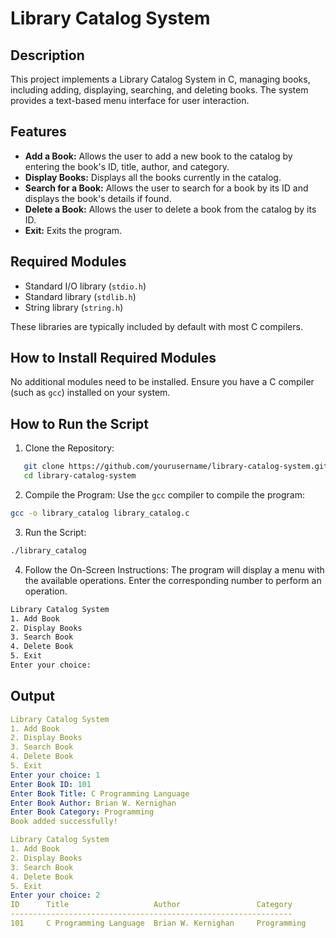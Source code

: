 # Library Catalog System

## Description

This project implements a Library Catalog System in C, managing books, including adding, displaying, searching, and deleting books. The system provides a text-based menu interface for user interaction.

## Features

- **Add a Book:** Allows the user to add a new book to the catalog by entering the book's ID, title, author, and category.
- **Display Books:** Displays all the books currently in the catalog.
- **Search for a Book:** Allows the user to search for a book by its ID and displays the book's details if found.
- **Delete a Book:** Allows the user to delete a book from the catalog by its ID.
- **Exit:** Exits the program.

## Required Modules

- Standard I/O library (`stdio.h`)
- Standard library (`stdlib.h`)
- String library (`string.h`)

These libraries are typically included by default with most C compilers.

## How to Install Required Modules

No additional modules need to be installed. Ensure you have a C compiler (such as `gcc`) installed on your system.

## How to Run the Script

1. Clone the Repository:

```sh
   git clone https://github.com/yourusername/library-catalog-system.git
   cd library-catalog-system
```

2. Compile the Program:
Use the `gcc` compiler to compile the program:
```bash 
gcc -o library_catalog library_catalog.c
```
3. Run the Script:
```bash 
./library_catalog
```
4. Follow the On-Screen Instructions:
The program will display a menu with the available operations. Enter the corresponding number to perform an operation.
```bash 
Library Catalog System
1. Add Book
2. Display Books
3. Search Book
4. Delete Book
5. Exit
Enter your choice: 
```
## Output
```yaml
Library Catalog System
1. Add Book
2. Display Books
3. Search Book
4. Delete Book
5. Exit
Enter your choice: 1
Enter Book ID: 101
Enter Book Title: C Programming Language
Enter Book Author: Brian W. Kernighan
Enter Book Category: Programming
Book added successfully!

Library Catalog System
1. Add Book
2. Display Books
3. Search Book
4. Delete Book
5. Exit
Enter your choice: 2
ID      Title                   Author                 Category
---------------------------------------------------------------
101     C Programming Language  Brian W. Kernighan     Programming
```
